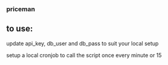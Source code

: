 ### priceman

## to use:

update api_key, db_user and db_pass to suit your local setup

setup a local cronjob to call the script once every minute or 15
